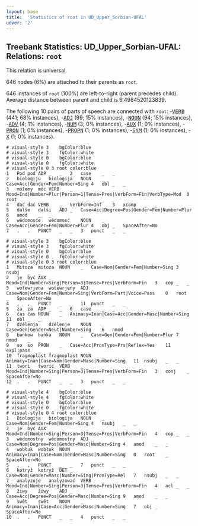 ```yaml
---
layout: base
title:  'Statistics of root in UD_Upper_Sorbian-UFAL'
udver: '2'
---
```


## Treebank Statistics: UD_Upper_Sorbian-UFAL: Relations: `root`

This relation is universal.

646 nodes (6%) are attached to their parents as `root`.

646 instances of `root` (100%) are left-to-right (parent precedes child).
Average distance between parent and child is 6.4984520123839.

The following 10 pairs of parts of speech are connected with `root`: -<tt><a href="hsb_ufal-pos-VERB.html">VERB</a></tt> (441; 68% instances), -<tt><a href="hsb_ufal-pos-ADJ.html">ADJ</a></tt> (99; 15% instances), -<tt><a href="hsb_ufal-pos-NOUN.html">NOUN</a></tt> (94; 15% instances), -<tt><a href="hsb_ufal-pos-ADV.html">ADV</a></tt> (4; 1% instances), -<tt><a href="hsb_ufal-pos-NUM.html">NUM</a></tt> (3; 0% instances), -<tt><a href="hsb_ufal-pos-AUX.html">AUX</a></tt> (1; 0% instances), -<tt><a href="hsb_ufal-pos-PRON.html">PRON</a></tt> (1; 0% instances), -<tt><a href="hsb_ufal-pos-PROPN.html">PROPN</a></tt> (1; 0% instances), -<tt><a href="hsb_ufal-pos-SYM.html">SYM</a></tt> (1; 0% instances), -<tt><a href="hsb_ufal-pos-X.html">X</a></tt> (1; 0% instances).


~~~ conllu
# visual-style 3	bgColor:blue
# visual-style 3	fgColor:white
# visual-style 0	bgColor:blue
# visual-style 0	fgColor:white
# visual-style 0 3 root	color:blue
1	Pod	pod	ADP	_	_	2	case	_	_
2	biologiju	biologija	NOUN	_	Case=Acc|Gender=Fem|Number=Sing	4	obl	_	_
3	móžemy	móc	VERB	_	Mood=Ind|Number=Plur|Person=1|Tense=Pres|VerbForm=Fin|VerbType=Mod	0	root	_	_
4	dać	dać	VERB	_	VerbForm=Inf	3	xcomp	_	_
5	dalše	dalši	ADJ	_	Case=Acc|Degree=Pos|Gender=Fem|Number=Plur	6	amod	_	_
6	wědomosće	wědomosć	NOUN	_	Case=Acc|Gender=Fem|Number=Plur	4	obj	_	SpaceAfter=No
7	.	.	PUNCT	_	_	3	punct	_	_

~~~


~~~ conllu
# visual-style 3	bgColor:blue
# visual-style 3	fgColor:white
# visual-style 0	bgColor:blue
# visual-style 0	fgColor:white
# visual-style 0 3 root	color:blue
1	Mitoza	mitoza	NOUN	_	Case=Nom|Gender=Fem|Number=Sing	3	nsubj	_	_
2	je	być	AUX	_	Mood=Ind|Number=Sing|Person=3|Tense=Pres|VerbForm=Fin	3	cop	_	_
3	wotewrjena	wotewrjeny	ADJ	_	Case=Nom|Gender=Fem|Number=Sing|VerbForm=Part|Voice=Pass	0	root	_	SpaceAfter=No
4	,	,	PUNCT	_	_	11	punct	_	_
5	za	za	ADP	_	_	6	case	_	_
6	čas	čas	NOUN	_	Animacy=Inan|Case=Acc|Gender=Masc|Number=Sing	11	obl	_	_
7	dźělenja	dźělenje	NOUN	_	Case=Gen|Gender=Neut|Number=Sing	6	nmod	_	_
8	bańkow	bańka	NOUN	_	Case=Gen|Gender=Fem|Number=Plur	7	nmod	_	_
9	so	so	PRON	_	Case=Acc|PronType=Prs|Reflex=Yes	11	expl:pass	_	_
10	fragmoplast	fragmoplast	NOUN	_	Animacy=Inan|Case=Nom|Gender=Masc|Number=Sing	11	nsubj	_	_
11	twori	tworić	VERB	_	Mood=Ind|Number=Sing|Person=3|Tense=Pres|VerbForm=Fin	3	conj	_	SpaceAfter=No
12	.	.	PUNCT	_	_	3	punct	_	_

~~~


~~~ conllu
# visual-style 4	bgColor:blue
# visual-style 4	fgColor:white
# visual-style 0	bgColor:blue
# visual-style 0	fgColor:white
# visual-style 0 4 root	color:blue
1	Biologija	biologija	NOUN	_	Case=Nom|Gender=Fem|Number=Sing	4	nsubj	_	_
2	je	być	AUX	_	Mood=Ind|Number=Sing|Person=3|Tense=Pres|VerbForm=Fin	4	cop	_	_
3	wědomostny	wědomostny	ADJ	_	Case=Nom|Degree=Pos|Gender=Masc|Number=Sing	4	amod	_	_
4	wobłuk	wobłuk	NOUN	_	Animacy=Inan|Case=Nom|Gender=Masc|Number=Sing	0	root	_	SpaceAfter=No
5	,	,	PUNCT	_	_	7	punct	_	_
6	kotryž	kotryž	DET	_	Case=Nom|Gender=Masc|Number=Sing|PronType=Rel	7	nsubj	_	_
7	analyzuje	analyzować	VERB	_	Mood=Ind|Number=Sing|Person=3|Tense=Pres|VerbForm=Fin	4	acl	_	_
8	žiwy	žiwy	ADJ	_	Case=Acc|Degree=Pos|Gender=Masc|Number=Sing	9	amod	_	_
9	swět	swět	NOUN	_	Animacy=Inan|Case=Acc|Gender=Masc|Number=Sing	7	obj	_	SpaceAfter=No
10	.	.	PUNCT	_	_	4	punct	_	_

~~~


